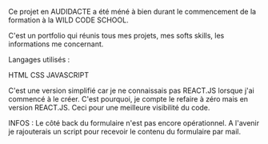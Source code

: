 Ce projet en AUDIDACTE a été méné à bien durant le commencement de la formation à la WILD CODE SCHOOL.

C'est un portfolio qui réunis tous mes projets, mes softs skills, les informations me concernant.

Langages utilisés :

HTML
CSS
JAVASCRIPT

C'est une version simplifié car je ne connaissais pas REACT.JS lorsque j'ai commencé à le créer. 
C'est pourquoi, je compte le refaire à zéro mais en version REACT.JS. Ceci pour une meilleure visibilité du code.


INFOS : Le côté back du formulaire n'est pas encore opérationnel. A l'avenir je rajouterais un script pour recevoir le contenu du formulaire par mail.
